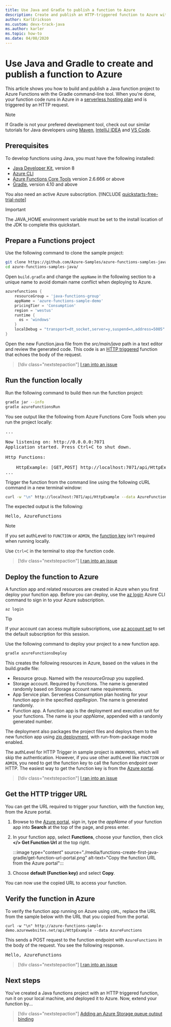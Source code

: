 ```yaml
---
title: Use Java and Gradle to publish a function to Azure
description: Create and publish an HTTP-triggered function to Azure with Java and Gradle.
author: KarlErickson
ms.custom: devx-track-java
ms.author: karler
ms.topic: how-to
ms.date: 04/08/2020
---
```


# Use Java and Gradle to create and publish a function to Azure

This article shows you how to build and publish a Java function project to Azure Functions with the Gradle command-line tool. When you're done, your function code runs in Azure in a [serverless hosting plan](consumption-plan.md) and is triggered by an HTTP request. 

> [!NOTE]
> If Gradle is not your prefered development tool, check out our similar tutorials for Java developers using [Maven](./create-first-function-cli-java.md), [IntelliJ IDEA](/azure/developer/java/toolkit-for-intellij/quickstart-functions) and [VS Code](./create-first-function-vs-code-java.md).

## Prerequisites

To develop functions using Java, you must have the following installed:

- [Java Developer Kit](/azure/developer/java/fundamentals/java-jdk-long-term-support), version 8
- [Azure CLI]
- [Azure Functions Core Tools](./functions-run-local.md#v2) version 2.6.666 or above
- [Gradle](https://gradle.org/), version 4.10 and above

You also need an active Azure subscription. [!INCLUDE [quickstarts-free-trial-note](../../includes/quickstarts-free-trial-note.md)]

> [!IMPORTANT]
> The JAVA_HOME environment variable must be set to the install location of the JDK to complete this quickstart.

## Prepare a Functions project

Use the following command to clone the sample project:

```bash
git clone https://github.com/Azure-Samples/azure-functions-samples-java.git
cd azure-functions-samples-java/
```

Open `build.gradle` and change the `appName` in the following section to a unique name to avoid domain name conflict when deploying to Azure. 

```gradle
azurefunctions {
    resourceGroup = 'java-functions-group'
    appName = 'azure-functions-sample-demo'
    pricingTier = 'Consumption'
    region = 'westus'
    runtime {
      os = 'windows'
    }
    localDebug = "transport=dt_socket,server=y,suspend=n,address=5005"
}
```

Open the new Function.java file from the *src/main/java* path in a text editor and review the generated code. This code is an [HTTP triggered](functions-bindings-http-webhook.md) function that echoes the body of the request. 

> [!div class="nextstepaction"]
> [I ran into an issue](https://www.research.net/r/javae2e?tutorial=functions-create-first-java-gradle&step=generate-project)

## Run the function locally

Run the following command to build then run the function project:

```bash
gradle jar --info
gradle azureFunctionsRun
```
You see output like the following from Azure Functions Core Tools when you run the project locally:

<pre>
...

Now listening on: http://0.0.0.0:7071
Application started. Press Ctrl+C to shut down.

Http Functions:

    HttpExample: [GET,POST] http://localhost:7071/api/HttpExample
...
</pre>

Trigger the function from the command line using the following cURL command in a new terminal window:

```bash
curl -w "\n" http://localhost:7071/api/HttpExample --data AzureFunctions
```

The expected output is the following:

<pre>
Hello, AzureFunctions
</pre>

> [!NOTE]
> If you set authLevel to `FUNCTION` or `ADMIN`, the [function key](functions-bindings-http-webhook-trigger.md#authorization-keys) isn't required when running locally.  

Use `Ctrl+C` in the terminal to stop the function code.

> [!div class="nextstepaction"]
> [I ran into an issue](https://www.research.net/r/javae2e?tutorial=functions-create-first-java-gradle&step=local-run)

## Deploy the function to Azure

A function app and related resources are created in Azure when you first deploy your function app. Before you can deploy, use the [az login](/cli/azure/authenticate-azure-cli) Azure CLI command to sign in to your Azure subscription. 

```azurecli
az login
```

> [!TIP]
> If your account can access multiple subscriptions, use [az account set](/cli/azure/account#az-account-set) to set the default subscription for this session. 

Use the following command to deploy your project to a new function app. 

```bash
gradle azureFunctionsDeploy
```

This creates the following resources in Azure, based on the values in the build.gradle file:

+ Resource group. Named with the _resourceGroup_ you supplied.
+ Storage account. Required by Functions. The name is generated randomly based on Storage account name requirements.
+ App Service plan. Serverless Consumption plan hosting for your function app in the specified _appRegion_. The name is generated randomly.
+ Function app. A function app is the deployment and execution unit for your functions. The name is your _appName_, appended with a randomly generated number. 

The deployment also packages the project files and deploys them to the new function app using [zip deployment](functions-deployment-technologies.md#zip-deploy), with run-from-package mode enabled.

The authLevel for HTTP Trigger in sample project is `ANONYMOUS`, which will skip the authentication. However, if you use other authLevel like `FUNCTION` or `ADMIN`, you need to get the function key to call the function endpoint over HTTP. The easiest way to get the function key is from the [Azure portal].

> [!div class="nextstepaction"]
> [I ran into an issue](https://www.research.net/r/javae2e?tutorial=functions-create-first-java-gradle&step=deploy)

## Get the HTTP trigger URL

You can get the URL required to trigger your function, with the function key, from the Azure portal. 

1. Browse to the [Azure portal], sign in, type the _appName_ of your function app into **Search** at the top of the page, and press enter.
 
1. In your function app, select **Functions**, choose your function, then click **</> Get Function Url** at the top right. 

    :::image type="content" source="./media/functions-create-first-java-gradle/get-function-url-portal.png" alt-text="Copy the function URL from the Azure portal":::

1. Choose **default (Function key)** and select **Copy**. 

You can now use the copied URL to access your function.

## Verify the function in Azure

To verify the function app running on Azure using `cURL`, replace the URL from the sample below with the URL that you copied from the portal.

```console
curl -w "\n" http://azure-functions-sample-demo.azurewebsites.net/api/HttpExample --data AzureFunctions
```

This sends a POST request to the function endpoint with `AzureFunctions` in the body of the request. You see the following response.

<pre>
Hello, AzureFunctions
</pre>

> [!div class="nextstepaction"]
> [I ran into an issue](https://www.research.net/r/javae2e?tutorial=functions-create-first-java-gradle&step=verify-deployment)

## Next steps

You've created a Java functions project with an HTTP triggered function, run it on your local machine, and deployed it to Azure. Now, extend your function by...

> [!div class="nextstepaction"]
> [Adding an Azure Storage queue output binding](functions-add-output-binding-storage-queue-java.md)


[Azure CLI]: /cli/azure
[Azure portal]: https://portal.azure.com